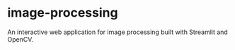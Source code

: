 # image-processing
An interactive web application for image processing built with Streamlit and OpenCV.
